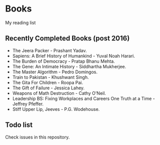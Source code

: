 # Books
My reading list

## Recently Completed Books (post 2016)

- The Jeera Packer - Prashant Yadav.
- Sapiens: A Brief History of Humankind - Yuval Noah Harari.
- The Burden of Democracy - Pratap Bhanu Mehta.
- The Gene: An Intimate History - Siddhartha Mukherjee.
- The Master Algorithm - Pedro Domingos.
- Train to Pakistan - Khushwant Singh.
- The Gita For Children - Roopa Pai.
- The Gift of Failure - Jessica Lahey.
- Weapons of Math Destruction - Cathy O'Neil.
- Leadership BS: Fixing Workplaces and Careers One Truth at a Time - Jeffrey Pfeffer.
- Stiff Upper Lip, Jeeves - P.G. Wodehouse.

## Todo list
Check issues in this repository.
